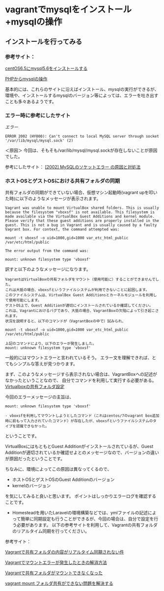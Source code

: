 # vagrantでmysqlをインストール+mysqlの操作

## インストールを行ってみる

### 参考サイト：

[centOS6.5にmysql5.6をインストールする](https://qiita.com/tiwu_official/items/5ff3fa38611de058704a)

[PHPからmysqlの操作](https://qiita.com/tiwu_official/items/3415fad87fb3a6d68666)

基本的には、これらのサイトに沿えばインストール、mysqlの実行ができるが、
環境や、インストールするmysqlのバージョン等によっては、エラーを吐き出すことも多々あるようです。

### エラー時に参考にしたサイト

*エラー*
```:ソケットに関するエラー(2002)
ERROR 2002 (HY000): Can't connect to local MySQL server through socket '/var/lib/mysql/mysql.sock' (2)
```
＜原因＞
今回は、そもそも/var/lib/mysql/mysql.sockが存在しないことが原因でした。

参考にしたサイト：
[[2002] MySQLのソケットエラー の原因と対処法](https://beyondjapan.com/blog/2016/03/2002-mysql-socket-error/)

### ホストOSとゲストOSにおける共有フォルダの同期

共有フォルダの同期ができていない場合、仮想マシン起動時(vagrant upを叩いた時)に以下のようなメッセージが表示されます。

```
Vagrant was unable to mount VirtualBox shared folders. This is usually
because the filesystem "vboxsf" is not available. This filesystem is
made available via the VirtualBox Guest Additions and kernel module.
Please verify that these guest additions are properly installed in the
guest. This is not a bug in Vagrant and is usually caused by a faulty
Vagrant box. For context, the command attempted was:

mount -t vboxsf -o uid=1000,gid=1000 var_etc_html_public /var/etc/html/public

The error output from the command was:

mount: unknown filesystem type 'vboxsf'

```
訳すと以下のようなメッセージになります。
```
VagrantはVirtualBoxの共有フォルダをマウント（使用可能に）することができませんでした。
これは大抵の場合、vboxsfというファイルシステムが利用できないことに起因します。
このファイルシステムは、VirtualBox Guest Additionsとカーネルモジュールを利用して使用可能にします。
ゲストOS上で、Guest Additionが適切にインストールされているか確認してください。
これは、Vagrantにおけるバグであり、大抵の場合、VagrantBoxの欠陥によって引き起こされます。
状況を説明すると、以下のコマンドが（VagrantBoxの中で）試みられ、

mount -t vboxsf -o uid=1000,gid=1000 var_etc_html_public /var/etc/html/public

上記のコマンドにより、以下のエラーが発生しました。
mount: unknown filesystem type 'vboxsf'
```

一般的にはマウントエラーと言われているそう。
エラー文を理解できれば、とてもシンプルな答えが見つかります。

まず、このようなメッセージすら表示されない場合は、VagrantBoxへの記述がなかったということなので、
自分でコマンドを利用して実行する必要がある。
[Virtualboxの共有フォルダ設定](https://qiita.com/haseken/items/982c5369988636991a4a)

今回のエラーメッセージの主旨は、
```
mount: unknown filesystem type 'vboxsf'

- vboxsfを利用してマウントしようとしたコマンド（これはcentos/7のvagrant box追加時に前もって入力されていたコマンド）が存在したが、vboxsfというファイルシステムのタイプを認識できなかった。
```

ということです。

VirtualBoxにはもともとGuest Additionがインストールされているが、Guest Additionが適切されているか確認せよとのメッセージなので、バージョンの違いが原因だったということです。

ちなみに、環境によってこの原因は異なってくるので、
- ホストOSとゲストOSのGuest Additionのバージョン
- kernelのバージョン

を気にしてみると良いと思います。
ポイントはしっかりエラーログを確認することです。

- Homesteadを用いたLaravelの環境構築などでは、ymlファイルの記述によって簡単に同期設定も行うことができるが、今回の場合は、自分で設定を行う必要があります。
以下の参考サイトを利用して、Vagrantの共有フォルダのリアルタイム同期を行ってください。

参考サイト：

[Vagrantで共有フォルダの内容がリアルタイム同期されない件](https://qiita.com/sudachi808/items/edc304b3ee6c1436b0fd)

[Vagrantでマウントエラーが発生したときの解消方法](https://qiita.com/chubura/items/4166585cf3f44e33271d)

[Vagrantで共有フォルダがマウントできなくなった](http://blog.a-way-out.net/blog/2016/03/11/vagrant-failed-to-mount-folders-in-linux-guest/)

[vagrant mount フォルダ共有ができない問題を解決する](https://omohikane.com/vagrant_mount_error_foldersync/)


